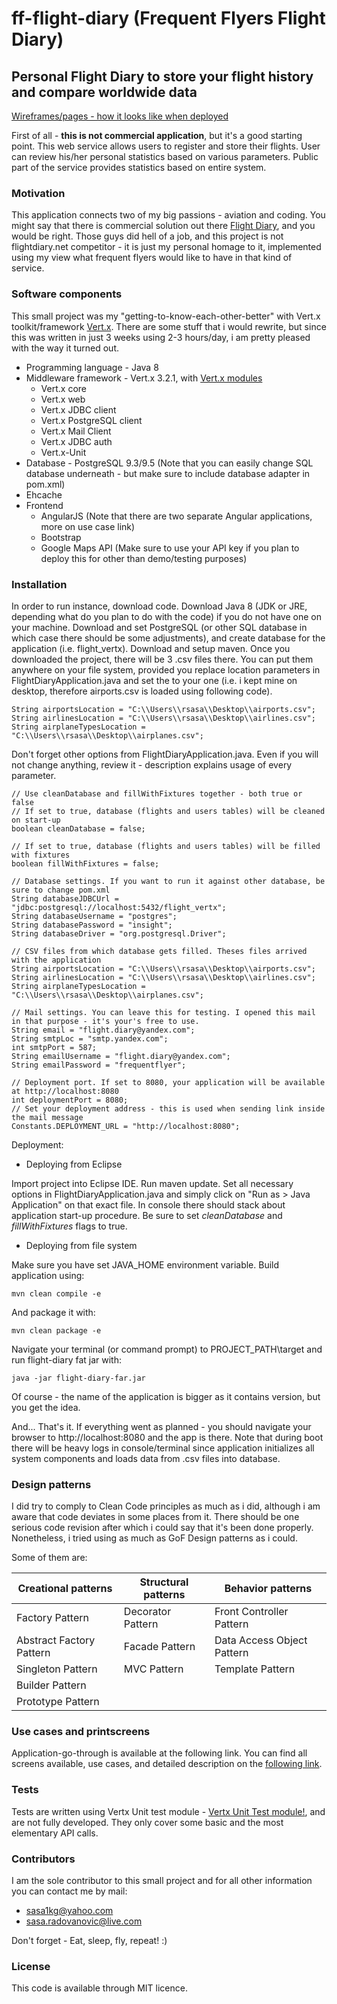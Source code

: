 # ff-flight-diary (Frequent Flyers Flight Diary)
## Personal Flight Diary to store your flight history and compare worldwide data

[Wireframes/pages - how it looks like when deployed](http://sasa-radovanovic.github.io/)

First of all - **this is not commercial application**, but it's a good starting point. This web service allows users to register and store their flights. User can review his/her personal statistics based on various parameters. Public part of the service provides statistics based on entire system.

### Motivation

This application connects two of my big passions - aviation and coding. You might say that there is commercial solution out there [Flight Diary](http://flightdiary.net/), and you would be right. Those guys did hell of a job, and this project is not flightdiary.net competitor - it is just my personal homage to it, implemented using my view what frequent flyers would like to have in that kind of service.

### Software components

This small project was my "getting-to-know-each-other-better" with Vert.x toolkit/framework [Vert.x](http://vertx.io/). There are some stuff that i would rewrite, but since this was written in just 3 weeks using 2-3 hours/day, i am pretty pleased with the way it turned out.

* Programming language - Java 8
* Middleware framework - Vert.x 3.2.1, with [Vert.x modules](http://vertx.io/docs/)  
  * Vert.x core 
  * Vert.x web
  * Vert.x JDBC client
  * Vert.x PostgreSQL client
  * Vert.x Mail Client
  * Vert.x JDBC auth
  * Vert.x-Unit
* Database - PostgreSQL 9.3/9.5 (Note that you can easily change SQL database underneath - but make sure to include database adapter in pom.xml)
* Ehcache
* Frontend
  * AngularJS (Note that there are two separate Angular applications, more on use case link)
  * Bootstrap
  * Google Maps API (Make sure to use your API key if you plan to deploy this for other than demo/testing purposes)

### Installation

In order to run instance, download code. Download Java 8 (JDK or JRE, depending what do you plan to do with the code) if you do not have one on your machine. Download and set PostgreSQL (or other SQL database in which case there should be some adjustments), and create database for the application (i.e. flight_vertx). Download and setup maven. Once you downloaded the project, there will be 3 .csv files there. You can put them anywhere on your file system, provided you replace location parameters in FlightDiaryApplication.java and set the to your one (i.e. i kept mine on desktop, therefore airports.csv is loaded using following code).

```
String airportsLocation = "C:\\Users\\rsasa\\Desktop\\airports.csv"; 
String airlinesLocation = "C:\\Users\\rsasa\\Desktop\\airlines.csv";
String airplaneTypesLocation = "C:\\Users\\rsasa\\Desktop\\airplanes.csv";
```

Don't forget other options from FlightDiaryApplication.java. Even if you will not change anything, review it - description explains usage of every parameter.
```
// Use cleanDatabase and fillWithFixtures together - both true or false
// If set to true, database (flights and users tables) will be cleaned on start-up 
boolean cleanDatabase = false;
		
// If set to true, database (flights and users tables) will be filled with fixtures
boolean fillWithFixtures = false;
		
// Database settings. If you want to run it against other database, be sure to change pom.xml
String databaseJDBCUrl = "jdbc:postgresql://localhost:5432/flight_vertx";
String databaseUsername = "postgres";
String databasePassword = "insight";
String databaseDriver = "org.postgresql.Driver";
		
// CSV files from which database gets filled. Theses files arrived with the application
String airportsLocation = "C:\\Users\\rsasa\\Desktop\\airports.csv"; 
String airlinesLocation = "C:\\Users\\rsasa\\Desktop\\airlines.csv";
String airplaneTypesLocation = "C:\\Users\\rsasa\\Desktop\\airplanes.csv";

// Mail settings. You can leave this for testing. I opened this mail in that purpose - it's your's free to use.
String email = "flight.diary@yandex.com";
String smtpLoc = "smtp.yandex.com";
int smtpPort = 587;
String emailUsername = "flight.diary@yandex.com";
String emailPassword = "frequentflyer";
		
// Deployment port. If set to 8080, your application will be available at http://localhost:8080
int deploymentPort = 8080;
// Set your deployment address - this is used when sending link inside the mail message
Constants.DEPLOYMENT_URL = "http://localhost:8080";
```
Deployment:

- Deploying from Eclipse

Import project into Eclipse IDE. Run maven update. Set all necessary options in FlightDiaryApplication.java and simply click on "Run as > Java Application" on that exact file. In console there should stack about application start-up procedure. Be sure to set *cleanDatabase* and *fillWithFixtures* flags to true.


- Deploying from file system

Make sure you have set JAVA_HOME environment variable. Build application using:

```
mvn clean compile -e
```
And package it with:
```
mvn clean package -e
```

Navigate your terminal (or command prompt) to PROJECT_PATH\target and run flight-diary fat jar with:
```
java -jar flight-diary-far.jar
```
Of course - the name of the application is bigger as it contains version, but you get the idea.

And... That's it. If everything went as planned - you should navigate your browser to http://localhost:8080 and the app is there.
Note that during boot there will be heavy logs in console/terminal since application initializes all system components and loads data from .csv files into database.

### Design patterns

I did try to comply to Clean Code principles as much as i did, although i am aware that code deviates in some places from it. There should be one serious code revision after which i could say that it's been done properly. Nonetheless, i tried using as much as GoF Design patterns as i could.

Some of them are:

Creational patterns | Structural patterns | Behavior patterns
------------ | ----------------- | -----------------
Factory Pattern | Decorator Pattern  | Front Controller Pattern
Abstract Factory Pattern | Facade Pattern | Data Access Object Pattern
Singleton Pattern | MVC Pattern | Template Pattern
Builder Pattern |  | 
Prototype Pattern |  | 

### Use cases and printscreens

Application-go-through is available at the following link. You can find all screens available, use cases, and detailed description on the [following link](http://sasa-radovanovic.github.io/).

### Tests

Tests are written using Vertx Unit test module - [Vertx Unit Test module!](http://vertx.io/docs/vertx-unit/java/), and are not fully developed. They only cover some basic and the most elementary API calls. 

### Contributors

I am the sole contributor to this small project and for all other information you can contact me by mail:
- sasa1kg@yahoo.com
- sasa.radovanovic@live.com

Don't forget - Eat, sleep, fly, repeat! :)

### License

This code is available through MIT licence. 

